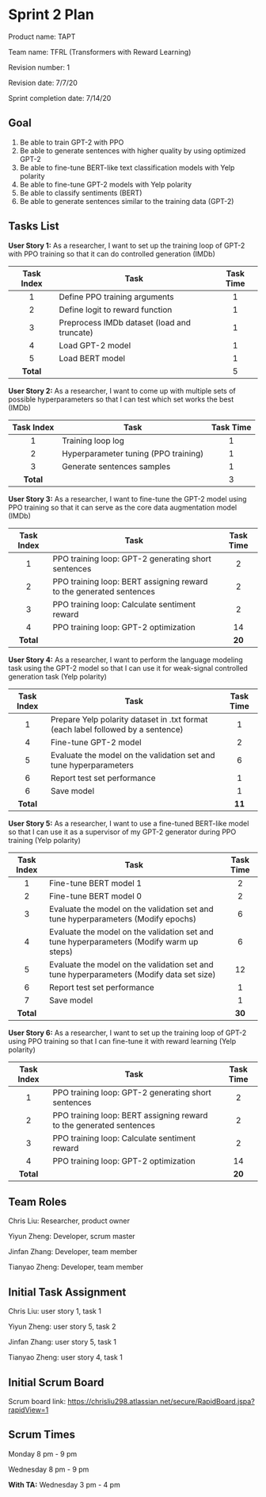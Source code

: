 # Sprint 2 Plan

Product name: TAPT

Team name: TFRL (Transformers with Reward Learning)

Revision number: 1

Revision date: 7/7/20

Sprint completion date: 7/14/20

## Goal

1. Be able to train GPT-2 with PPO
2. Be able to generate sentences with higher quality by using optimized GPT-2
3. Be able to fine-tune BERT-like text classification models with Yelp polarity
4. Be able to fine-tune GPT-2 models with Yelp polarity
5. Be able to classify sentiments (BERT)
6. Be able to generate sentences similar to the training data (GPT-2)

## Tasks List

**User Story 1:** As a researcher, I want to set up the training loop of GPT-2 with PPO training so that it can do controlled generation (IMDb)

| Task Index | Task                                        | Task Time |
| :--------: | ------------------------------------------- | :-------: |
|     1      | Define PPO training arguments               |     1     |
|     2      | Define logit to reward function             |     1     |
|     3      | Preprocess IMDb dataset (load and truncate) |     1     |
|     4      | Load GPT-2 model                            |     1     |
|     5      | Load BERT model                             |     1     |
| **Total**  |                                             |     5     |

**User Story 2:** As a researcher, I want to come up with multiple sets of possible hyperparameters so that I can test which set works the best (IMDb)

| Task Index | Task                                 | Task Time |
| :--------: | ------------------------------------ | :-------: |
|     1      | Training loop log                    |     1     |
|     2      | Hyperparameter tuning (PPO training) |     1     |
|     3      | Generate sentences samples           |     1     |
| **Total**  |                                      |     3     |

**User Story 3:** As a researcher, I want to fine-tune the GPT-2 model using PPO training so that it can serve as the core data augmentation model (IMDb)

| Task Index | Task                                                         | Task Time |
| :--------: | ------------------------------------------------------------ | :-------: |
|     1      | PPO training loop: GPT-2 generating short sentences          |     2     |
|     2      | PPO training loop: BERT assigning reward to the generated sentences |     2     |
|     3      | PPO training loop: Calculate sentiment reward                |     2     |
|     4      | PPO training loop: GPT-2 optimization                        |    14     |
| **Total**  |                                                              |  **20**   |

**User Story 4:** As a researcher, I want to perform the language modeling task using the GPT-2 model so that I can use it for weak-signal controlled generation task (Yelp polarity)

| Task Index | Task                                                         | Task Time |
| :--------: | ------------------------------------------------------------ | :-------: |
|     1      | Prepare Yelp polarity dataset in .txt format (each label followed by a sentence) |     1     |
|     4      | Fine-tune GPT-2 model                                        |     2     |
|     5      | Evaluate the model on the validation set and tune hyperparameters |     6     |
|     6      | Report test set performance                                  |     1     |
|     6      | Save model                                                   |     1     |
| **Total**  |                                                              |  **11**   |

**User Story 5:** As a researcher, I want to use a fine-tuned BERT-like model so that I can use it as a supervisor of my GPT-2 generator during PPO training (Yelp polarity)

| Task Index | Task                                                         | Task Time |
| :--------: | ------------------------------------------------------------ | :-------: |
|     1      | Fine-tune BERT model 1                                       |     2     |
|     2      | Fine-tune BERT model 0                                       |     2     |
|     3      | Evaluate the model on the validation set and tune hyperparameters (Modify epochs) |     6     |
|     4      | Evaluate the model on the validation set and tune hyperparameters (Modify warm up steps) |     6     |
|     5      | Evaluate the model on the validation set and tune hyperparameters (Modify data set size) |    12     |
|     6      | Report test set performance                                  |     1     |
|     7      | Save model                                                   |     1     |
| **Total**  |                                                              |  **30**   |

**User Story 6:** As a researcher, I want to set up the training loop of GPT-2 using PPO training so that I can fine-tune it with reward learning (Yelp polarity)

| Task Index | Task                                                         | Task Time |
| :--------: | ------------------------------------------------------------ | :-------: |
|     1      | PPO training loop: GPT-2 generating short sentences          |     2     |
|     2      | PPO training loop: BERT assigning reward to the generated sentences |     2     |
|     3      | PPO training loop: Calculate sentiment reward                |     2     |
|     4      | PPO training loop: GPT-2 optimization                        |    14     |
| **Total**  |                                                              |  **20**   |



## Team Roles

Chris Liu: Researcher, product owner

Yiyun Zheng: Developer, scrum master

Jinfan Zhang: Developer, team member

Tianyao Zheng: Developer, team member

## Initial Task Assignment

Chris Liu: user story 1, task 1

Yiyun Zheng: user story 5, task 2

Jinfan Zhang: user story 5, task 1

Tianyao Zheng: user story 4, task 1

## Initial Scrum Board

Scrum board link: https://chrisliu298.atlassian.net/secure/RapidBoard.jspa?rapidView=1

## Scrum Times

Monday 8 pm - 9 pm

Wednesday 8 pm - 9 pm

**With TA:**  Wednesday 3 pm - 4 pm

